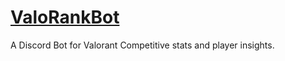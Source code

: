 # [ValoRankBot](https://github.com/timo-development/ValoRankBot)

A Discord Bot for Valorant Competitive stats and player insights.
